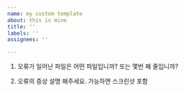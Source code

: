 ```yaml
---
name: my custom template
about: this is mine
title: ''
labels: ''
assignees: ''

---
```


1. 오류가 일어난 파일은 어떤 파일입니까? 또는 몇번 째 줄입니까?

2. 오류의 증상 설명 해주세요. 가능하면 스크린샷 포함
